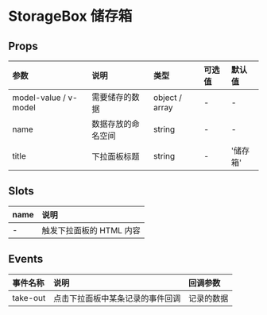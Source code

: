 # StorageBox 储存箱 <sup class="pro-badge" />

## Props

| 参数                  | 说明               | 类型           | 可选值 | 默认值   |
| :-------------------- | :----------------- | :------------- | :----- | :------- |
| model-value / v-model | 需要储存的数据     | object / array | -      | -        |
| name                  | 数据存放的命名空间 | string         | -      | -        |
| title                 | 下拉面板标题       | string         | -      | '储存箱' |

## Slots

| name | 说明                     |
| :--- | :----------------------- |
| -    | 触发下拉面板的 HTML 内容 |

## Events

| 事件名称 | 说明                             | 回调参数   |
| :------- | :------------------------------- | :--------- |
| take-out | 点击下拉面板中某条记录的事件回调 | 记录的数据 |